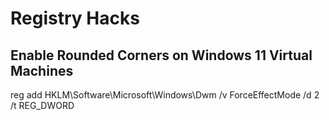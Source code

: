 # Registry Hacks

## Enable Rounded Corners on Windows 11 Virtual Machines

reg add HKLM\Software\Microsoft\Windows\Dwm /v ForceEffectMode /d 2 /t REG_DWORD

